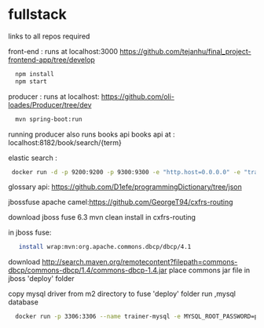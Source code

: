 # fullstack
links to all repos required


front-end : 
runs at localhost:3000
https://github.com/tejanhu/final_project-frontend-app/tree/develop
```bash
  npm install
  npm start
```

producer : 
runs at localhost:
https://github.com/oli-loades/Producer/tree/dev
```bash
  mvn spring-boot:run
```
running producer also runs books api
books api at : localhost:8182/book/search/{term}

elastic search :     
```bash
 docker run -d -p 9200:9200 -p 9300:9300 -e "http.host=0.0.0.0" -e "transport.host=0.0.0.0" docker.elastic.co/elasticsearch/elasticsearch:6.3.0
 ```

glossary api: https://github.com/D1efe/programmingDictionary/tree/json

jbossfuse apache camel:https://github.com/GeorgeT94/cxfrs-routing

download jboss fuse 6.3
mvn clean install in cxfrs-routing

in jboss fuse:
```bash
   install wrap:mvn:org.apache.commons.dbcp/dbcp/4.1
   ```
download http://search.maven.org/remotecontent?filepath=commons-dbcp/commons-dbcp/1.4/commons-dbcp-1.4.jar
place commons jar file in jboss 'deploy' folder

copy mysql driver from m2 directory to fuse 'deploy' folder
run ,mysql database
```bash
  docker run -p 3306:3306 --name trainer-mysql -e MYSQL_ROOT_PASSWORD=password -e MYSQL_DATABASE=trainer -e MYSQL_USER=trainer_user -e  MYSQL_PASSWORD=trainer_pass -d mysql:5.6
  ```






